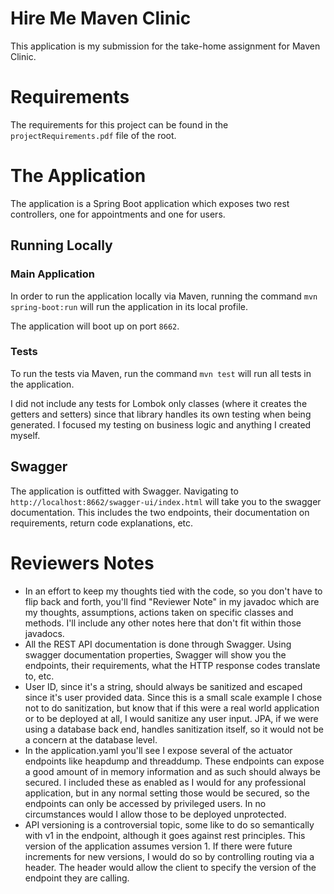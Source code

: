 # Hire Me Maven Clinic
This application is my submission for the take-home assignment for Maven Clinic.

# Requirements
The requirements for this project can be found in the `projectRequirements.pdf` file of the root.

# The Application
The application is a Spring Boot application which exposes two rest controllers, one for appointments and one for users. 

## Running Locally
### Main Application
In order to run the application locally via Maven, running the command `mvn spring-boot:run` will run the application in its local
profile.

The application will boot up on port `8662`.

### Tests
To run the tests via Maven, run the command `mvn test` will run all tests in the application.

I did not include any tests for Lombok only classes (where it creates the getters and setters) since that library handles
its own testing when being generated. I focused my testing on business logic and anything I created myself.

## Swagger
The application is outfitted with Swagger. Navigating to `http://localhost:8662/swagger-ui/index.html` will take you to
the swagger documentation. This includes the two endpoints, their documentation on requirements, return code explanations,
etc. 

# Reviewers Notes
- In an effort to keep my thoughts tied with the code, so you don't have to flip back and forth, you'll find "Reviewer Note"
  in my javadoc which are my thoughts, assumptions, actions taken on specific classes and methods. I'll include any other
  notes here that don't fit within those javadocs.
- All the REST API documentation is done through Swagger. Using swagger documentation properties, Swagger will show you
  the endpoints, their requirements, what the HTTP response codes translate to, etc.
- User ID, since it's a string, should always be sanitized and escaped since it's user provided data. Since this is a small
  scale example I chose not to do sanitization, but know that if this were a real world application or to be deployed at all,
  I would sanitize any user input. JPA, if we were using a database back end, handles sanitization itself, so it would not
  be a concern at the database level.
- In the application.yaml you'll see I expose several of the actuator endpoints like heapdump and threaddump. These 
  endpoints can expose a good amount of in memory information and as such should always be secured. I included these 
  as enabled as I would for any professional application, but in any normal setting those would be secured, so the 
  endpoints can only be accessed by privileged users. In no circumstances would I allow those to be deployed unprotected.
- API versioning is a controversial topic, some like to do so semantically with v1 in the endpoint, although it goes 
  against rest principles. This version of the application assumes version 1. If there were future increments for new 
  versions, I would do so by controlling routing via a header. The header would allow the client to specify the version 
  of the endpoint they are calling.
